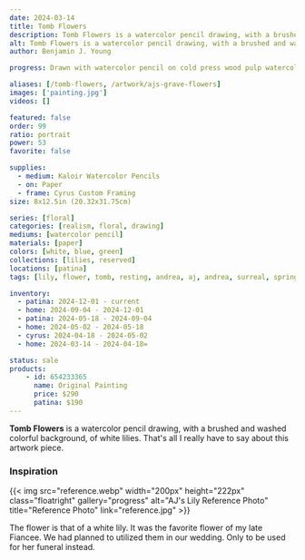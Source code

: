 ```yaml
---
date: 2024-03-14
title: Tomb Flowers
description: Tomb Flowers is a watercolor pencil drawing, with a brushed and washed colorful background, of white lilies.
alt: Tomb Flowers is a watercolor pencil drawing, with a brushed and washed colorful background, of white lilies.
author: Benjamin J. Young

progress: Drawn with watercolor pencil on cold press wood pulp watercolor paper. I used a wash on the background, using water, to turn the pencil shading in to paint. The subject of the flower was left dried as a drawing.

aliases: [/tomb-flowers, /artwork/ajs-grave-flowers]
images: ['painting.jpg']
videos: []

featured: false
order: 99
ratio: portrait
power: 53
favorite: false

supplies:
  - medium: Kaloir Watercolor Pencils
  - on: Paper
  - frame: Cyrus Custom Framing
size: 8x12.5in (20.32x31.75cm)

series: [floral]
categories: [realism, floral, drawing]
mediums: [watercolor pencil]
materials: [paper]
colors: [white, blue, green]
collections: [lilies, reserved]
locations: [patina]
tags: [lily, flower, tomb, resting, andrea, aj, andrea, surreal, spring, cool, loss, number two]

inventory:
  - patina: 2024-12-01 - current
  - home: 2024-09-04 - 2024-12-01
  - patina: 2024-05-18 - 2024-09-04
  - home: 2024-05-02 - 2024-05-18
  - cyrus: 2024-04-18 - 2024-05-02
  - home: 2024-03-14 - 2024-04-18=

status: sale
products:
    - id: 654233365
      name: Original Painting
      price: $290
      patina: $190
---
```


**Tomb Flowers** is a watercolor pencil drawing, with a brushed and washed colorful background, of white lilies. That's all I really have to say about this artwork piece.

<!--more-->

### Inspiration ###

{{< img src="reference.webp" width="200px" height="222px" class="floatright" gallery="progress" alt="AJ's Lily Reference Photo" title="Reference Photo" link="reference.jpg" >}}

The flower is that of a white lily. It was the favorite flower of my late Fiancee. We had planned to utilized them in our wedding. Only to be used for her funeral instead.